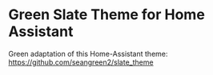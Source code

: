 # Green Slate Theme for Home Assistant
Green adaptation of this Home-Assistant theme:  https://github.com/seangreen2/slate_theme
